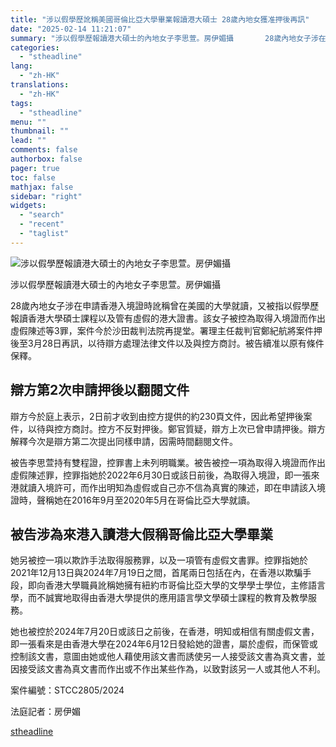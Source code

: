 ```yaml
---
title: "涉以假學歷訛稱美國哥倫比亞大學畢業報讀港大碩士 28歲內地女獲准押後再訊"
date: "2025-02-14 11:21:07"
summary: "涉以假學歷報讀港大碩士的內地女子李思萱。房伊媚攝       28歲內地女子涉在申請香港入境..."
categories:
  - "stheadline"
lang:
  - "zh-HK"
translations:
  - "zh-HK"
tags:
  - "stheadline"
menu: ""
thumbnail: ""
lead: ""
comments: false
authorbox: false
pager: true
toc: false
mathjax: false
sidebar: "right"
widgets:
  - "search"
  - "recent"
  - "taglist"
---
```


![涉以假學歷報讀港大碩士的內地女子李思萱。房伊媚攝](https://image.stheadline.com/f/680p0/0x0/100/none/5b77b13e7cfe4c246345b668009c7aa9/stheadline/inewsmedia/20250214/_2025021411131864192.jpg)

涉以假學歷報讀港大碩士的內地女子李思萱。房伊媚攝




28歲內地女子涉在申請香港入境證時訛稱曾在美國的大學就讀，又被指以假學歷報讀香港大學碩士課程以及管有虛假的港大證書。該女子被控為取得入境證而作出虛假陳述等3罪，案件今於沙田裁判法院再提堂。署理主任裁判官鄭紀航將案件押後至3月28日再訊，以待辯方處理法律文件以及與控方商討。被告續准以原有條件保釋。

辯方第2次申請押後以翻閱文件
--------------

辯方今於庭上表示，2日前才收到由控方提供的約230頁文件，因此希望押後案件，以待與控方商討。控方不反對押後。鄭官質疑，辯方上次已曾申請押後。辯方解釋今次是辯方第二次提出同樣申請，因需時間翻閱文件。

被告李思萱持有雙程證，控罪書上未列明職業。被告被控一項為取得入境證而作出虛假陳述罪，控罪指她於2022年6⽉30⽇或該⽇前後，為取得入境證，即⼀張來港就讀入境許可，⽽作出明知為虛假或⾃己亦不信為真實的陳述，即在申請該入境證時，聲稱她在2016年9月至2020年5⽉在哥倫比亞⼤學就讀。

被告涉為來港入讀港大假稱哥倫比亞大學畢業
--------------------

她另被控一項以欺詐手法取得服務罪，以及一項管有虛假文書罪。控罪指她於2021年12⽉13⽇與2024年7⽉19⽇之間，⾸尾兩⽇包括在內，在香港以欺騙⼿段，即向香港⼤學職員訛稱她擁有紐約市哥倫比亞⼤學的⽂學學⼠學位，主修語⾔學，⽽不誠實地取得由香港⼤學提供的應⽤語⾔學⽂學碩⼠課程的教育及教學服務。

她也被控於2024年7⽉20⽇或該⽇之前後，在香港，明知或相信有關虛假⽂書，即⼀張看來是由香港⼤學在2024年6⽉12⽇發給她的證書，屬於虛假，⽽保管或控制該⽂書，意圖由她或他⼈藉使⽤該⽂書⽽誘使另⼀⼈接受該文書為真⽂書，並因接受該⽂書為真⽂書⽽作出或不作出某些作為，以致對該另⼀⼈或其他⼈不利。

案件編號：STCC2805/2024   

法庭記者：房伊媚

[stheadline](https://std.stheadline.com/realtime/article/2052725/即時-港聞-涉以假學歷訛稱美國哥倫比亞大學畢業報讀港大碩士-28歲內地女獲准押後再訊)
